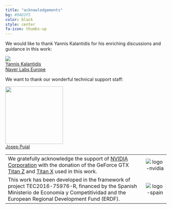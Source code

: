 ```yaml
---
title: "acknowledgements"
bg: #9AD1F5
color: black
style: center
fa-icon: thumbs-up
---
```


We would like to thank Yannis Kalantidis for his enriching discussions and guidance in this work:

<div class="author">
      <div class="authorphoto"><img src="https://telecombcn-dl.github.io/dlai-2020/img/guests/YannisKalantidis-160x160.jpg"></div>
      <div><a href="http://www.skamalas.com/" target="_blank">Yannis Kalantidis</a></div>
      <div><a href="https://europe.naverlabs.com/" target="_blank">Naver Labs Europe</a></div>
</div>

We want to thank our wonderful technical support staff:

<div class="author">
    <a href="https://imatge.upc.edu/web/people/josep-pujal" target="_blank">
      <div class="authorphoto"><img src="https://lh3.googleusercontent.com/-YEw7M4dwUPI/AAAAAAAAAAI/AAAAAAAAHEU/orFv7MNtg-c/photo.jpg" width=180></div>
      <div>Josep Pujal</div>
    </a>
</div>


|   |   |
|:--|:-:|
|  We gratefully acknowledge the support of [NVIDIA Corporation](http://www.nvidia.com/content/global/global.php) with the donation of the GeForce GTX [Titan Z](http://www.nvidia.com/gtx-700-graphics-cards/gtx-titan-z/) and [Titan X](http://www.geforce.com/hardware/desktop-gpus/geforce-gtx-titan-x) used in this work. |  ![logo-nvidia] |
|  This work has been developed in the framework of project TEC2016-75976-R, financed by the Spanish Ministerio de Economía y Competitividad and the European Regional Development Fund (ERDF).  | ![logo-spain] | 

[logo-nvidia]: https://raw.githubusercontent.com/imatge-upc/retrieval-2016-deepvision/master/logos/nvidia.jpg "Logo of NVidia"
[logo-spain]: https://raw.githubusercontent.com/imatge-upc/retrieval-2016-deepvision/master/logos/MEyC.png "Logo of Spanish government"
